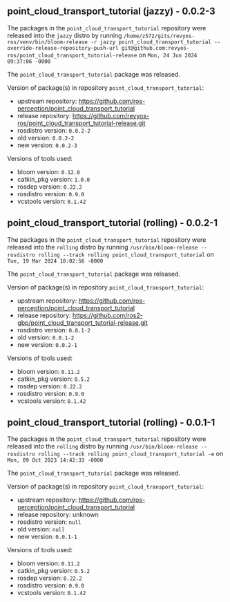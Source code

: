 ## point_cloud_transport_tutorial (jazzy) - 0.0.2-3

The packages in the `point_cloud_transport_tutorial` repository were released into the `jazzy` distro by running `/home/z572/gits/revyos-ros/venv/bin/bloom-release -r jazzy point_cloud_transport_tutorial --override-release-repository-push-url git@github.com:revyos-ros/point_cloud_transport_tutorial-release` on `Mon, 24 Jun 2024 09:37:06 -0000`

The `point_cloud_transport_tutorial` package was released.

Version of package(s) in repository `point_cloud_transport_tutorial`:

- upstream repository: https://github.com/ros-perception/point_cloud_transport_tutorial
- release repository: https://github.com/revyos-ros/point_cloud_transport_tutorial-release.git
- rosdistro version: `0.0.2-2`
- old version: `0.0.2-2`
- new version: `0.0.2-3`

Versions of tools used:

- bloom version: `0.12.0`
- catkin_pkg version: `1.0.0`
- rosdep version: `0.22.2`
- rosdistro version: `0.9.0`
- vcstools version: `0.1.42`


## point_cloud_transport_tutorial (rolling) - 0.0.2-1

The packages in the `point_cloud_transport_tutorial` repository were released into the `rolling` distro by running `/usr/bin/bloom-release --rosdistro rolling --track rolling point_cloud_transport_tutorial` on `Tue, 19 Mar 2024 18:02:56 -0000`

The `point_cloud_transport_tutorial` package was released.

Version of package(s) in repository `point_cloud_transport_tutorial`:

- upstream repository: https://github.com/ros-perception/point_cloud_transport_tutorial
- release repository: https://github.com/ros2-gbp/point_cloud_transport_tutorial-release.git
- rosdistro version: `0.0.1-2`
- old version: `0.0.1-2`
- new version: `0.0.2-1`

Versions of tools used:

- bloom version: `0.11.2`
- catkin_pkg version: `0.5.2`
- rosdep version: `0.22.2`
- rosdistro version: `0.9.0`
- vcstools version: `0.1.42`


## point_cloud_transport_tutorial (rolling) - 0.0.1-1

The packages in the `point_cloud_transport_tutorial` repository were released into the `rolling` distro by running `/usr/bin/bloom-release --rosdistro rolling --track rolling point_cloud_transport_tutorial -e` on `Mon, 09 Oct 2023 14:42:33 -0000`

The `point_cloud_transport_tutorial` package was released.

Version of package(s) in repository `point_cloud_transport_tutorial`:

- upstream repository: https://github.com/ros-perception/point_cloud_transport_tutorial
- release repository: unknown
- rosdistro version: `null`
- old version: `null`
- new version: `0.0.1-1`

Versions of tools used:

- bloom version: `0.11.2`
- catkin_pkg version: `0.5.2`
- rosdep version: `0.22.2`
- rosdistro version: `0.9.0`
- vcstools version: `0.1.42`


